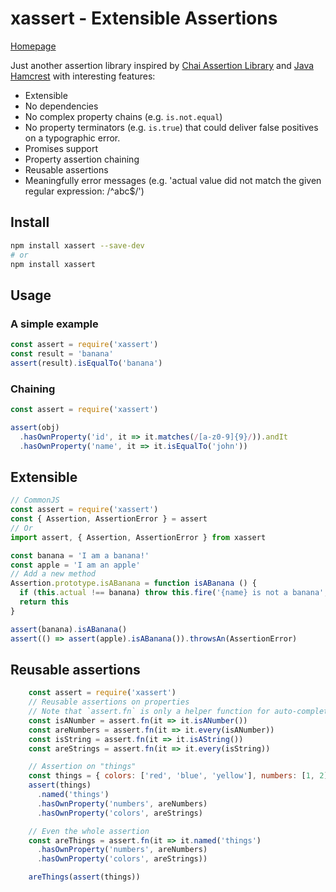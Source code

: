 # xassert - Extensible Assertions

[Homepage](https://victorherraiz.github.io/xassert/)

Just another assertion library inspired by [Chai Assertion Library](http://www.chaijs.com/) and
[Java Hamcrest](http://hamcrest.org/) with interesting features:

* Extensible
* No dependencies
* No complex property chains (e.g. `is.not.equal`)
* No property terminators (e.g. `is.true`) that could deliver false positives on a typographic error.
* Promises support
* Property assertion chaining
* Reusable assertions
* Meaningfully error messages (e.g. 'actual value did not match the given regular expression: /^abc$/')

## Install

```sh
npm install xassert --save-dev
# or
npm install xassert
```

## Usage

### A simple example

```js
const assert = require('xassert')
const result = 'banana'
assert(result).isEqualTo('banana')
```

### Chaining

```js
const assert = require('xassert')

assert(obj)
  .hasOwnProperty('id', it => it.matches(/[a-z0-9]{9}/)).andIt
  .hasOwnProperty('name', it => it.isEqualTo('john'))
```

## Extensible

```js
// CommonJS
const assert = require('xassert')
const { Assertion, AssertionError } = assert
// Or
import assert, { Assertion, AssertionError } from xassert

const banana = 'I am a banana!'
const apple = 'I am an apple'
// Add a new method
Assertion.prototype.isABanana = function isABanana () {
  if (this.actual !== banana) throw this.fire('{name} is not a banana', banana)
  return this
}

assert(banana).isABanana()
assert(() => assert(apple).isABanana()).throwsAn(AssertionError)
```

## Reusable assertions

```js
    const assert = require('xassert')
    // Reusable assertions on properties
    // Note that `assert.fn` is only a helper function for auto-completion in some IDE
    const isANumber = assert.fn(it => it.isANumber())
    const areNumbers = assert.fn(it => it.every(isANumber))
    const isString = assert.fn(it => it.isAString())
    const areStrings = assert.fn(it => it.every(isString))

    // Assertion on "things"
    const things = { colors: ['red', 'blue', 'yellow'], numbers: [1, 2] }
    assert(things)
      .named('things')
      .hasOwnProperty('numbers', areNumbers)
      .hasOwnProperty('colors', areStrings)

    // Even the whole assertion
    const areThings = assert.fn(it => it.named('things')
      .hasOwnProperty('numbers', areNumbers)
      .hasOwnProperty('colors', areStrings))

    areThings(assert(things))
````
